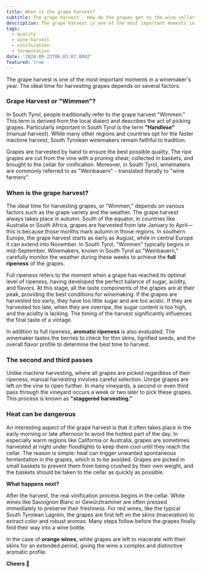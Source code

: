 ```yaml
---
title: When is the grape harvest?
subtitle: The grape harvest - How do the grapes get to the wine cellar?
description: The grape harvest is one of the most important moments in a winemaker's year. The ideal time for harvesting grapes depends on several factors.
tags:
  - quality
  - wine-harvest
  - vinification
  - fermentation
date: '2024-09-23T06:03:07.000Z'
featured: true
---
```


The grape harvest is one of the most important moments in a winemaker's year. The ideal time for harvesting grapes depends on several factors.

### **Grape Harvest or "Wimmen"?**

In South Tyrol, people traditionally refer to the grape harvest "Wimmen." This term is derived from the local dialect and describes the act of picking grapes. Particularly important in South Tyrol is the term **"Handlese"** (manual harvest). While many other regions and countries opt for the faster machine harvest, South Tyrolean winemakers remain faithful to tradition.

Grapes are harvested by hand to ensure the best possible quality. The ripe grapes are cut from the vine with a pruning shear, collected in baskets, and brought to the cellar for vinification. Moreover, in South Tyrol, winemakers are commonly referred to as "Weinbauern" - translated literally to "wine farmers".

### **When is the grape harvest?**

The ideal time for harvesting grapes, or "Wimmen," depends on various factors such as the grape variety and the weather. The grape harvest always takes place in autumn. South of the equator, in countries like Australia or South Africa, grapes are harvested from late January to April—this is because those months mark autumn in those regions. In southern Europe, the grape harvest starts as early as August, while in central Europe it can extend into November. In South Tyrol, "Wimmen" typically begins in mid-September. Winemakers, known in South Tyrol as "Weinbauern," carefully monitor the weather during these weeks to achieve the **full ripeness** of the grapes.

Full ripeness refers to the moment when a grape has reached its optimal level of ripeness, having developed the perfect balance of sugar, acidity, and flavors. At this stage, all the taste components of the grapes are at their peak, providing the best conditions for winemaking. If the grapes are harvested too early, they have too little sugar and are too acidic. If they are harvested too late, when they are overripe, the sugar content is too high, and the acidity is lacking. The timing of the harvest significantly influences the final taste of a vintage.

In addition to full ripeness, **aromatic ripeness** is also evaluated. The winemaker tastes the berries to check for thin skins, lignified seeds, and the overall flavor profile to determine the best time to harvest.

### **The second and third passes**

Unlike machine harvesting, where all grapes are picked regardless of their ripeness, manual harvesting involves careful selection. Unripe grapes are left on the vine to ripen further. In many vineyards, a second or even third pass through the vineyard occurs a week or two later to pick these grapes. This process is known as **"staggered harvesting."**

### **Heat can be dangerous**

An interesting aspect of the grape harvest is that it often takes place in the early morning or late afternoon to avoid the hottest part of the day. In especially warm regions like California or Australia, grapes are sometimes harvested at night under floodlights to keep them cool until they reach the cellar. The reason is simple: heat can trigger unwanted spontaneous fermentation in the grapes, which is to be avoided. Grapes are picked in small baskets to prevent them from being crushed by their own weight, and the baskets should be taken to the cellar as quickly as possible.

**What happens next?**

After the harvest, the real vinification process begins in the cellar. White wines like Sauvignon Blanc or Gewürztraminer are often pressed immediately to preserve their freshness. For red wines, like the typical South Tyrolean Lagrein, the grapes are first left on the skins (maceration) to extract color and robust aromas. Many steps follow before the grapes finally find their way into a wine bottle.

In the case of **orange wines**, white grapes are left to macerate with their skins for an extended period, giving the wine a complex and distinctive aromatic profile.

**Cheers 🍷**
